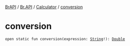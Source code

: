 [BrAPI](../../index.md) / [Br.API](../index.md) / [Calculator](index.md) / [conversion](./conversion.md)

# conversion

`open static fun conversion(expression: `[`String`](https://kotlinlang.org/api/latest/jvm/stdlib/kotlin/-string/index.html)`!): `[`Double`](https://kotlinlang.org/api/latest/jvm/stdlib/kotlin/-double/index.html)